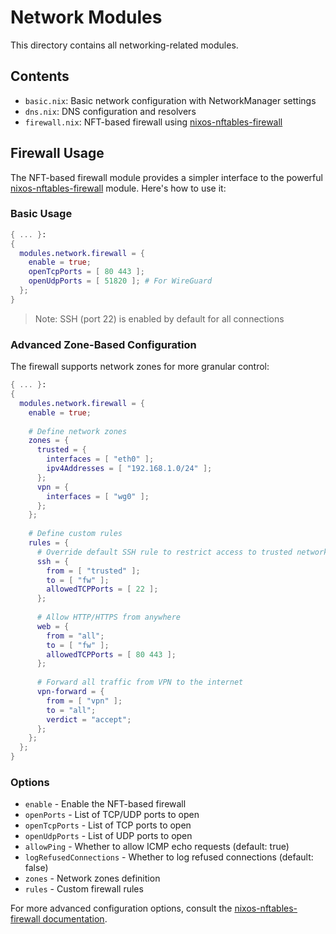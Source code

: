 # Network Modules

This directory contains all networking-related modules.

## Contents

- `basic.nix`: Basic network configuration with NetworkManager settings
- `dns.nix`: DNS configuration and resolvers
- `firewall.nix`: NFT-based firewall using [nixos-nftables-firewall](https://github.com/thelegy/nixos-nftables-firewall)

## Firewall Usage

The NFT-based firewall module provides a simpler interface to the powerful [nixos-nftables-firewall](https://github.com/thelegy/nixos-nftables-firewall) module. Here's how to use it:

### Basic Usage

```nix
{ ... }:
{
  modules.network.firewall = {
    enable = true;
    openTcpPorts = [ 80 443 ];
    openUdpPorts = [ 51820 ]; # For WireGuard
  };
}
```

> Note: SSH (port 22) is enabled by default for all connections

### Advanced Zone-Based Configuration

The firewall supports network zones for more granular control:

```nix
{ ... }:
{
  modules.network.firewall = {
    enable = true;
    
    # Define network zones
    zones = {
      trusted = {
        interfaces = [ "eth0" ];
        ipv4Addresses = [ "192.168.1.0/24" ];
      };
      vpn = {
        interfaces = [ "wg0" ];
      };
    };
    
    # Define custom rules
    rules = {
      # Override default SSH rule to restrict access to trusted network
      ssh = {
        from = [ "trusted" ];
        to = [ "fw" ];
        allowedTCPPorts = [ 22 ];
      };
      
      # Allow HTTP/HTTPS from anywhere
      web = {
        from = "all";
        to = [ "fw" ];
        allowedTCPPorts = [ 80 443 ];
      };
      
      # Forward all traffic from VPN to the internet
      vpn-forward = {
        from = [ "vpn" ];
        to = "all";
        verdict = "accept";
      };
    };
  };
}
```

### Options

- `enable` - Enable the NFT-based firewall
- `openPorts` - List of TCP/UDP ports to open
- `openTcpPorts` - List of TCP ports to open
- `openUdpPorts` - List of UDP ports to open
- `allowPing` - Whether to allow ICMP echo requests (default: true)
- `logRefusedConnections` - Whether to log refused connections (default: false)
- `zones` - Network zones definition
- `rules` - Custom firewall rules

For more advanced configuration options, consult the [nixos-nftables-firewall documentation](https://thelegy.github.io/nixos-nftables-firewall/).
